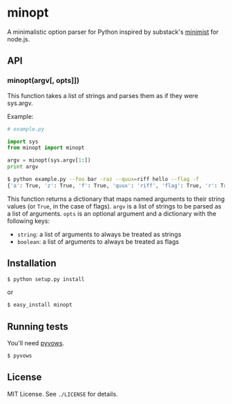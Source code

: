 
# minopt
A minimalistic option parser for Python inspired by substack's [minimist](http://github.com/substack/minimist) for node.js.

## API
### minopt(argv[, opts]])
This function takes a list of strings and parses them as if they were sys.argv.

Example:
```python
# example.py

import sys
from minopt import minopt

argv = minopt(sys.argv[1:])
print argv
```
```sh
$ python example.py --foo bar -raz --quux=riff hello --flag -f
{'a': True, 'z': True, 'f': True, 'quux': 'riff', 'flag': True, 'r': True, 'foo': 'bar', '_': ['hello']}
```

This function returns a dictionary that maps named arguments to their string values (or `True`, in the case of flags). `argv` is a list of strings to be parsed as a list of arguments. `opts` is an optional argument and a dictionary with the following keys:
- `string`: a list of arguments to always be treated as strings
- `boolean`: a list of arguments to always be treated as flags

## Installation
```sh
$ python setup.py install
```

or

```sh
$ easy_install minopt
```

## Running tests
You'll need [pyvows](http://pyvows.org).
```sh
$ pyvows
```

## License
MIT License. See `./LICENSE` for details.

